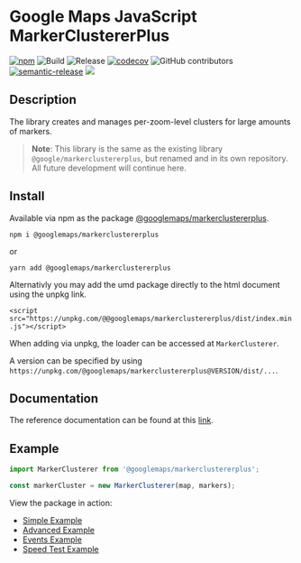 # Google Maps JavaScript MarkerClustererPlus

[![npm](https://img.shields.io/npm/v/@googlemaps/markerclustererplus)](https://www.npmjs.com/package/@googlemaps/markerclustererplus)
![Build](https://github.com/googlemaps/js-markerclustererplus/workflows/Build/badge.svg)
![Release](https://github.com/googlemaps/js-markerclustererplus/workflows/Release/badge.svg)
[![codecov](https://codecov.io/gh/googlemaps/js-markerclustererplus/branch/main/graph/badge.svg)](https://codecov.io/gh/googlemaps/js-markerclustererplus)
![GitHub contributors](https://img.shields.io/github/contributors/googlemaps/js-markerclustererplus?color=green)
[![semantic-release](https://img.shields.io/badge/%20%20%F0%9F%93%A6%F0%9F%9A%80-semantic--release-e10079.svg)](https://github.com/semantic-release/semantic-release)
[![](https://github.com/jpoehnelt/in-solidarity-bot/raw/main/static//badge-flat.png)](https://github.com/apps/in-solidarity)

## Description

The library creates and manages per-zoom-level clusters for large amounts of markers.

> **Note**: This library is the same as the existing library `@google/markerclustererplus`, but renamed and in its own repository. All future development will continue here.

## Install

Available via npm as the package [@googlemaps/markerclustererplus](https://www.npmjs.com/package/@googlemaps/markerclustererplus).

`npm i @googlemaps/markerclustererplus`

or

`yarn add @googlemaps/markerclustererplus`

Alternativly you may add the umd package directly to the html document using the unpkg link.

`<script src="https://unpkg.com/@@googlemaps/markerclustererplus/dist/index.min.js"></script>`

When adding via unpkg, the loader can be accessed at `MarkerClusterer`.

A version can be specified by using `https://unpkg.com/@googlemaps/markerclustererplus@VERSION/dist/...`.

## Documentation

The reference documentation can be found at this [link](https://googlemaps.github.io/js-markerclustererplus/index.html).


## Example


```js
import MarkerClusterer from '@googlemaps/markerclustererplus';

const markerCluster = new MarkerClusterer(map, markers);
```

View the package in action:

* [Simple Example](https://googlemaps.github.io/js-markerclustererplus/examples/simple_example.html)
* [Advanced Example](https://googlemaps.github.io/js-markerclustererplus/examples/advanced_example.html)
* [Events Example](https://googlemaps.github.io/js-markerclustererplus/examples/events_example.html)
* [Speed Test Example](https://googlemaps.github.io/js-markerclustererplus/examples/speed_test_example.html)
